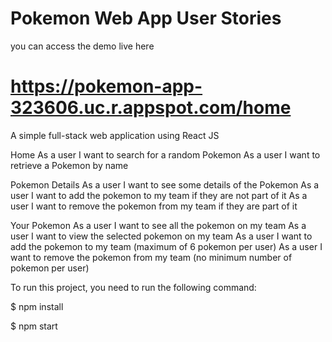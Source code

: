 # Pokemon Web App User Stories

you can access the demo live here 

# https://pokemon-app-323606.uc.r.appspot.com/home


A simple full-stack web application using React JS

Home
As a user I want to search for a random Pokemon
As a user I want to retrieve a Pokemon by name

Pokemon Details
As a user I want to see some details of the Pokemon
As a user I want to add the pokemon to my team if they are not part of it
As a user I want to remove the pokemon from my team if they are part of it

Your Pokemon
As a user I want to see all the pokemon on my team
As a user I want to view the selected pokemon on my team
As a user I want to add the pokemon to my team (maximum of 6 pokemon per user)
As a user I want to remove the pokemon from my team (no minimum number of pokemon per user)

To run this project, you need to run the following command:

$ npm install

$ npm start



